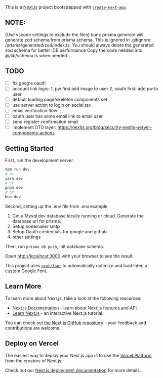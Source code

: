 This is a [Next.js](https://nextjs.org/) project bootstrapped with [`create-next-app`](https://github.com/vercel/next.js/tree/canary/packages/create-next-app).

## NOTE:
(Use vscode settings to exclude the files)
bunx prisma generate will generate zod schema from prisma schema.
This is ignored in .gitignore: /prisma/generated/zod/index.ts.
You should always delete the generated zod schema for better IDE performance
Copy the code needed into @/lib/schema.ts when needed.

## TODO
- [ ] fix google oauth
- [ ] account link logic: 1, pw first:add image to user 2, oauth first: add pw to user
- [ ] default loading page/skeleton components set
- [ ] use server action to login on social.tsx
- [ ] email verification flow
- [ ] oauth user has same email link to email user
- [ ] send register confirmation email
- [ ] implement DTO layer: https://nextjs.org/blog/security-nextjs-server-components-actions

## Getting Started

First, run the development server:

```bash
npm run dev
# or
yarn dev
# or
pnpm dev
# or
bun dev
```

Second, setting up the .env file from .env.example

1. Get a Mysql dev database locally running or cloud. Generate the database url for prisma.
2. Setup nodemailer smtp
3. Setup Oauth credentials for google and github
4. other settings

Then, run `prisma db push`, init database schema.


Open [http://localhost:3000](http://localhost:3000) with your browser to see the result.

This project uses [`next/font`](https://nextjs.org/docs/basic-features/font-optimization) to automatically optimize and load Inter, a custom Google Font.

## Learn More

To learn more about Next.js, take a look at the following resources:

- [Next.js Documentation](https://nextjs.org/docs) - learn about Next.js features and API.
- [Learn Next.js](https://nextjs.org/learn) - an interactive Next.js tutorial.

You can check out [the Next.js GitHub repository](https://github.com/vercel/next.js/) - your feedback and contributions are welcome!

## Deploy on Vercel

The easiest way to deploy your Next.js app is to use the [Vercel Platform](https://vercel.com/new?utm_medium=default-template&filter=next.js&utm_source=create-next-app&utm_campaign=create-next-app-readme) from the creators of Next.js.

Check out our [Next.js deployment documentation](https://nextjs.org/docs/deployment) for more details.
